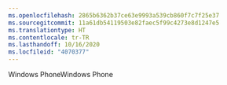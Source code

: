 ```yaml
---
ms.openlocfilehash: 2865b6362b37ce63e9993a539cb860f7c7f25e37
ms.sourcegitcommit: 11a61db54119503e82faec5f99c4273e8d1247e5
ms.translationtype: HT
ms.contentlocale: tr-TR
ms.lasthandoff: 10/16/2020
ms.locfileid: "4070377"
---
```

<span data-ttu-id="c8cdd-101">Windows Phone</span><span class="sxs-lookup"><span data-stu-id="c8cdd-101">Windows Phone</span></span>